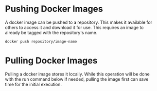
# Pushing Docker Images

A docker image can be pushed to a repository.  This makes it available for others to access it and download it for use.  This requires an image to already be tagged with the repository's name.

```
docker push repository/image-name
```

# Pulling Docker Images

Pulling a docker image stores it locally.  While this operation will be done with the run command below if needed, pulling the image first can save time for the initial execution.
